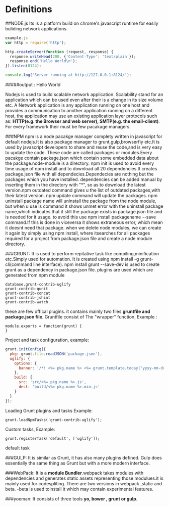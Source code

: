 # Definitions

##NODE.js
Its is a platform build on chrome's javascript runtime for easily buliding network applications.
```javascript
example.js
var http = require('http');

http.createServer(function (request, response) {
  response.writeHead(200, {'Content-Type': 'text/plain'});
  response.end('Hello World\n');
}).listen(8124);

console.log('Server running at http://127.0.0.1:8124/');
```
#####output : Hello World

Nodejs is used to build scalable network application.
Scalability stand for an application which can be used even after their is a change in its size volume etc.
A Network application is any application running on one host and provides a communication to another application running on a different host, the application may use an existing application layer protocols such as: **HTTP(e.g. the Browser and web server), SMTP(e.g. the email-client)**.
For every framework their must be few pacakage managers.

###NPM
npm is a node pacakge manager complety written in javascript for default nodejs.It is also package manager to grunt,gulp,browserfiy etc.It is used by javascript developers to share and reuse the code,and is very easy to update the code.
These code are called packages or modules.Every pacakge  contain package.json which contain some embedded data about the  package.node-module is a directory.
npm init is used to avoid every time usage of npm install and to download all 20 dependencies.It creates package.json file with all dependecies.Dependecies are nothing but the packages which you have installed. dependencies can be added manual by inserting them in the directory with "*", so as to download the latest version.npm outdated command gives u the list of outdated packages,with their latest version. npm update command will update the packages.
npm uninstall package name will uninstall the package from the node module, but when u use ls command it shows unmet error with the uninstall package name,which indicates that it still the package exists in package.json file and is needed for it usage. to avoid this use npm install packagename --save command.If this is done in viceversa it shows extraneous error, which mean it doesnt need that package.
when we delete node modules, we can create it again by simply using npm install, where itsearches for all packages required for a project from package.json file and create a node module directory.


###GRUNT:
It is used to perform repitative task like compiling,minification etc.Simply used for automation.
It is created using npm install -g grunt-cli(command line interface). npm install grunt --save-dev is used to create grunt as a dependency in package.json file.
plugins are used which are generated from npm module
```
database.grunt-contrib-uglify
grunt-contrib-qunit
grunt-contrib-concat
grunt-contrib-jshint
grunt-contrib-watch
```
these are few offical plugins.
it contains mainly two files **gruntfile and package.json file**. 
Gruntfile consist of 
The "wrapper" function, 
Example :
``` 
module.exports = function(grunt) {
}
```
Project and task configuration, example: 
```javascript
grunt.initConfig({
  pkg: grunt.file.readJSON('package.json'),
  uglify: {
    options: {
      banner: '/*! <%= pkg.name %> <%= grunt.template.today("yyyy-mm-dd") %> */\n'
    },
    build: {
      src: 'src/<%= pkg.name %>.js',
      dest: 'build/<%= pkg.name %>.min.js'
    }
  }
});
```
Loading Grunt plugins and tasks 
Example:
```
grunt.loadNpmTasks('grunt-contrib-uglify');
```
Custom tasks,
Example:
```
grunt.registerTask('default', ['uglify']); 
```
default task

###GULP:
It is similar as Grunt, it has also many plugins defined.
Gulp does essentially the same thing as Grunt but with a more modern interface.

###WebPack:
It is a **module Bundler**.webpack takes modules with dependencies and generates static assets representing those modulues.it is mainly used for codespliting.
There are two versions in webpack ,static and beta. -beta is used toinstall it which may contain experimental features.


###yoeman:
It consists of three tools
**yo, bower , grunt or gulp**.
